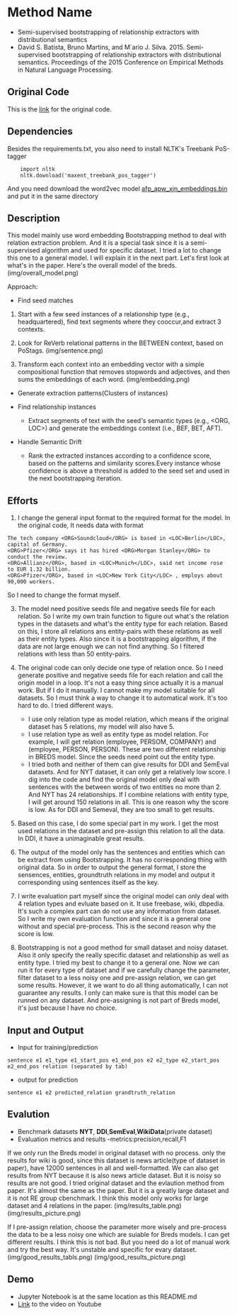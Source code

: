 # Method Name
- Semi-supervised bootstrapping of relationship extractors with distributional semantics
- David S. Batista, Bruno Martins, and M´ario J. Silva. 2015. Semi-supervised bootstrapping of relationship extractors with distributional semantics. Proceedings of the 2015 Conference on Empirical Methods in Natural Language Processing. 


## Original Code
This is the [link](https://github.com/davidsbatista/BREDS) for the original code.

## Dependencies
Besides the requirements.txt, you also need to install NLTK's Treebank PoS-tagger
```
    import nltk
    nltk.download('maxent_treebank_pos_tagger')
```

And you need download the word2vec model [afp_apw_xin_embeddings.bin](https://drive.google.com/file/d/0B0CbnDgKi0PyZHRtVS1xWlVnekE/view?usp=sharing) and put it in the same directory

## Description

This model mainly use word embedding Bootstrapping method to deal with relation extraction problem. And it is a special task since it is a semi-supervised algorithm and used for specific dataset. I tried a lot to change this one to a general model. I will explain it in the next part. Let's first look at what's in the paper.
Here's the overall model of the breds.
(img/overall_model.png)

Approach:
- Find seed matches
 1. Start with a few seed instances of a relationship type (e.g., headquartered), find text segments where they cooccur,and extract 3 contexts.

 2. Look for ReVerb relational patterns in the BETWEEN context, based on PoStags.
(img/sentence.png)
 3. Transform each context into an embedding vector with a simple compositional function that removes stopwords and adjectives, and then sums the embeddings of each word.
 (img/embedding.png)

- Generate extraction patterns(Clusters of instances)

- Find relationship instances
  - Extract segments of text with the seed's semantic types (e.g., <ORG, LOC>) and generate the embeddings context (i.e., BEF, BET, AFT).

- Handle Semantic Drift
  - Rank the extracted instances according to a confidence score, based on the patterns and similarity scores.Every instance whose confidence is above a threshold is added to the seed set and used in the next bootstrapping iteration.

## Efforts

1. I change the general input format to the required format for the model. In the original code, It needs data with format 
```
The tech company <ORG>Soundcloud</ORG> is based in <LOC>Berlin</LOC>, capital of Germany.
<ORG>Pfizer</ORG> says it has hired <ORG>Morgan Stanley</ORG> to conduct the review.
<ORG>Allianz</ORG>, based in <LOC>Munich</LOC>, said net income rose to EUR 1.32 billion.
<ORG>Pfizer</ORG>, based in <LOC>New York City</LOC> , employs about 90,000 workers.
```
So I need to change the format myself.


3. The model need positive seeds file and negative seeds file for each relation. So I write my own train function to figure out what's the relation types in the datasets and what's the entity type for each relation. Based on this, I store all relations ans entity-pairs with these relations as well as their entity types. Also since it is a bootstrapping algorithm, if the data are not large enough we can not find anything. So I filtered relations with less than 50 entity-pairs.

4. The original code can only decide one type of relation once. So I need generate positive and negative seeds file for each relation and call the origin model in a loop. It's not a easy thing since actually it is a manual work. But if I do it manually. I cannot make my model suitable for all datasets. So I must think a way to change it to automatical work. It's too hard to do. I tried different ways.
	- I use only relation type as model relation, which means if the original dataset has 5 relations, my model will also have 5.
	- I use relation type as well as entity type as model relation. For example, I will get relation (employee, PERSOM, COMPANY) and (employee, PERSON, PERSON). These are two different relationship in BREDS model. Since the seeds need point out the entity type.
	- I tried both and neither of them can give results for DDI and SemEval datasets. And for NYT dataset, it can only get a relatively low score. I dig into the code and find the original model only deal with sentences with the between words of two entities no more than 2. And NYT has 24 relationships. If I combine relations with entity type, I will get around 150 relations in all. This is one reason why the score is low. As for DDI and Semeval, they are too small to get results. 

5. Based on this case, I do some special part in my work. I get the most used relations in the dataset and pre-assign this relation to all the data. In DDI, it have a unimaginable great results.

6. The output of the model only has the sentences and entities which can be extract from using Bootstrapping. It has no corresponding thing with original data. So in order to output the general format, I store the sensences, entities, groundtruth relations in my model and output it corresponding using sentences itself as the key.

7. I write evaluation part myself since the original model can only deal with 4 relation types and evluate based on it. It use freebase, wiki, dbpedia. It's such a complex part can do not use any information from dataset. So I write my own evaluation function and since it is a general one without and special pre-process. This is the second reason why the score is low.

8. Bootstrapping is not a good method for small dataset and noisy dataset. Also it only specify the really specific dataset and relationship as well as entity type. I tried my best to change it to a general one. Now we can run it for every type of dataset and if we carefully change the parameter, filter dataset to a less noisy one and pre-assign relation, we can get some results. However, it we want to do all thing automatically, I can not guarantee any results. I only can make sure is that this model can be runned on any dataset. And pre-assigning is not part of Breds model, it's just because I have no choice.

## Input and Output
- Input for training/prediction
```
sentence e1 e1_type e1_start_pos e1_end_pos e2 e2_type e2_start_pos e2_end_pos relation (separated by tab)
```
- output for prediction
```
sentence e1 e2 predicted_relation grandtruth_relation
```

## Evalution
- Benchmark datasets
**NYT**, **DDI**,**SemEval**,**WikiData**(private dataset)
- Evaluation metrics and results
  -metrics:precision,recall,F1

If we only run the Breds model in original dataset with no process. only the results for wiki is good, since this dataset is news article(type of dataset in paper), have 12000 sentences in all and well-formatted. We can also get results from NYT because it is also news article dataset. But it is noisy so results are not good. I tried original dataset and the evlaution method from paper. It's almost the same as the paper. But it is a greatly large dataset and it is not RE group cbenchmark. I think this model only works for large dataset and 4 relations in the paper.
 (img/results_table.png)
 (img/results_picture.png)

If I pre-assign relation, choose the parameter more wisely and pre-process the data to be a less noisy one which are suiable for Breds models. I can get different results. I think this is not bad. But you need do a lot of manual work and try the best way. It's unstable and specific for evary dataset.
(img/good_results_tabls.png)
(img/good_results_picture.png)

## Demo
- Jupyter Notebook is at the same location as this README.md
- [Link](https://youtu.be/6J0I3rkYepo) to the video on Youtube

